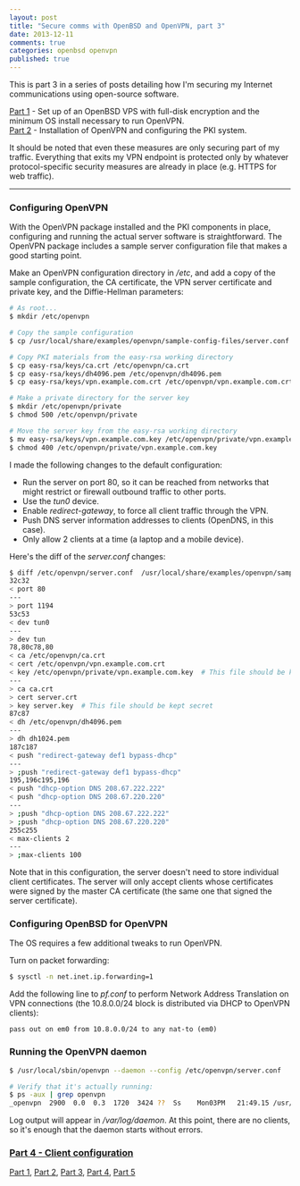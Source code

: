 ```yaml
---
layout: post
title: "Secure comms with OpenBSD and OpenVPN, part 3"
date: 2013-12-11
comments: true
categories: openbsd openvpn
published: true
---
```

This is part 3 in a series of posts detailing how I'm securing my Internet communications using open-source software.

[Part 1][part1] - Set up of an OpenBSD VPS with full-disk encryption and the minimum OS install necessary to run OpenVPN.  
[Part 2][part2] - Installation of OpenVPN and configuring the PKI system.

It should be noted that even these measures are only securing part of my traffic. Everything that exits my VPN endpoint is protected only by whatever protocol-specific security measures are already in place (e.g. HTTPS for web traffic).

---

### Configuring OpenVPN

With the OpenVPN package installed and the PKI components in place, configuring and running the actual server software is straightforward. The OpenVPN package includes a sample server configuration file that makes a good starting point.

Make an OpenVPN configuration directory in _/etc_, and add a copy of the sample configuration, the CA certificate, the VPN server certificate and private key, and the Diffie-Hellman parameters:

```bash
# As root...
$ mkdir /etc/openvpn

# Copy the sample configuration
$ cp /usr/local/share/examples/openvpn/sample-config-files/server.conf /etc/openvpn/server.conf

# Copy PKI materials from the easy-rsa working directory
$ cp easy-rsa/keys/ca.crt /etc/openvpn/ca.crt
$ cp easy-rsa/keys/dh4096.pem /etc/openvpn/dh4096.pem
$ cp easy-rsa/keys/vpn.example.com.crt /etc/openvpn/vpn.example.com.crt

# Make a private directory for the server key
$ mkdir /etc/openvpn/private
$ chmod 500 /etc/openvpn/private

# Move the server key from the easy-rsa working directory
$ mv easy-rsa/keys/vpn.example.com.key /etc/openvpn/private/vpn.example.com.key
$ chmod 400 /etc/openvpn/private/vpn.example.com.key
```

I made the following changes to the default configuration:

- Run the server on port 80, so it can be reached from networks that might restrict or firewall outbound traffic to other ports.
- Use the *tun0* device.
- Enable *redirect-gateway*, to force all client traffic through the VPN.
- Push DNS server information addresses to clients (OpenDNS, in this case).
- Only allow 2 clients at a time (a laptop and a mobile device).

Here's the diff of the _server.conf_ changes:

```bash
$ diff /etc/openvpn/server.conf  /usr/local/share/examples/openvpn/sample-config-files/server.conf           
32c32
< port 80
---
> port 1194
53c53
< dev tun0
---
> dev tun
78,80c78,80
< ca /etc/openvpn/ca.crt
< cert /etc/openvpn/vpn.example.com.crt
< key /etc/openvpn/private/vpn.example.com.key  # This file should be kept secret
---
> ca ca.crt
> cert server.crt
> key server.key  # This file should be kept secret
87c87
< dh /etc/openvpn/dh4096.pem
---
> dh dh1024.pem
187c187
< push "redirect-gateway def1 bypass-dhcp"
---
> ;push "redirect-gateway def1 bypass-dhcp"
195,196c195,196
< push "dhcp-option DNS 208.67.222.222"
< push "dhcp-option DNS 208.67.220.220"
---
> ;push "dhcp-option DNS 208.67.222.222"
> ;push "dhcp-option DNS 208.67.220.220"
255c255
< max-clients 2
---
> ;max-clients 100
```

Note that in this configuration, the server doesn't need to store individual client certificates. The server will only accept clients whose certificates were signed by the master CA certificate (the same one that signed the server certificate).

### Configuring OpenBSD for OpenVPN

The OS requires a few additional tweaks to run OpenVPN.

Turn on packet forwarding:

```bash
$ sysctl -n net.inet.ip.forwarding=1
```

Add the following line to _pf.conf_ to perform Network Address Translation on VPN connections (the 10.8.0.0/24 block is distributed via DHCP to OpenVPN clients):

```pf
pass out on em0 from 10.8.0.0/24 to any nat-to (em0)
```

### Running the OpenVPN daemon

```bash
$ /usr/local/sbin/openvpn --daemon --config /etc/openvpn/server.conf

# Verify that it's actually running:
$ ps -aux | grep openvpn
_openvpn  2900  0.0  0.3  1720  3424 ??  Ss    Mon03PM   21:49.15 /usr/local/sbin/openvpn --daemon --config /etc/openvpn/server.conf
```

Log output will appear in _/var/log/daemon_. At this point, there are no clients, so it's enough that the daemon starts without errors.

### [Part 4 - Client configuration][part4]

[Part 1][part1], [Part 2][part2], [Part 3][part3], [Part 4][part4], [Part 5][part5]

[part1]:/blog/2013/12/07/secure-comms-with-openbsd-and-openvpn-part-1/
[part2]:/blog/2013/12/09/secure-comms-with-openbsd-and-openvpn-part-2/
[part3]:/blog/2013/12/11/secure-comms-with-openbsd-and-openvpn-part-3/
[part4]:/blog/2013/12/14/secure-comms-with-openbsd-and-openvpn-part-4/
[part5]:/blog/2013/12/15/secure-comms-with-openbsd-and-openvpn-part-5/